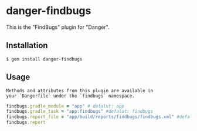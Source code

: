 # danger-findbugs

This is the "FindBugs" plugin for "Danger".

## Installation

    $ gem install danger-findbugs

## Usage

    Methods and attributes from this plugin are available in
    your `Dangerfile` under the `findbugs` namespace.

```ruby
findbugs.gradle_module = "app" # defalut: app
findbugs.gradle_task = "app:findbugs" #defalut: findbugs
findbugs.report_file = "app/build/reports/findbugs/findbugs.xml" #defalut: build/reports/findbugs_report.xml
findbugs.report
```
